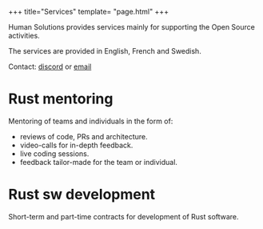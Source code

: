 +++
title="Services"
template= "page.html"
+++

Human Solutions provides services mainly for supporting the Open Source activities.

The services are provided in English, French and Swedish.

Contact: [discord](https://discord.gg/CV5ZDT9U5y) or
[email](/contact)

# Rust mentoring

Mentoring of teams and individuals in the form of:

- reviews of code, PRs and architecture.
- video-calls for in-depth feedback.
- live coding sessions.
- feedback tailor-made for the team or individual.

# Rust sw development

Short-term and part-time contracts for development of Rust software.

